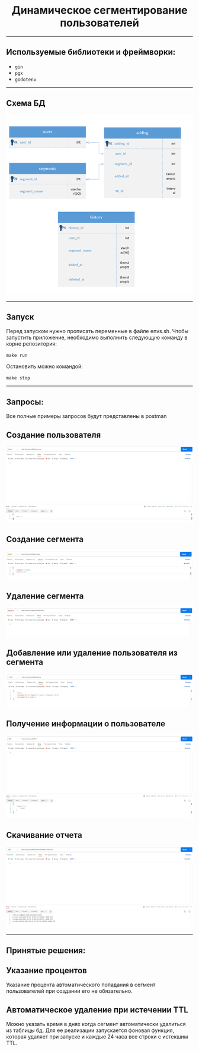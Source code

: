 <div align="center">
    <h1>Динамическое сегментирование пользователей</h1>
</div>

---

## Используемые библиотеки и фреймворки:
- `gin`
- `pgx`
- `godotenv`

---

## Схема БД
![Схема БД](./docs/schema.png)

---

## Запуск
Перед запуском нужно прописать переменные в файле envs.sh.
Чтобы запустить приложение, необходимо выполнить следующую команду в корне репозитория:

```
make run
```

Остановить можно командой:

```
make stop
```

---

## Запросы:
Все полные примеры запросов будут представлены в postman
## Создание пользователя
![Создание пользователя](./docs/newuser.png)
## Создание сегмента
![Создание сегмента](./docs/create.png)
## Удаление сегмента
![Удаление сегмента](./docs/delete.png)
## Добавление или удаление пользователя из сегмента
![Добавление или удаление пользователя из сегмента](./docs/editing.png)
## Получение информации о пользователе
![Получение информации о пользователе](./docs/info.png)
## Скачивание отчета
![Скачивание отчета](./docs/download.png)

---

## Принятые решения:

## Указание процентов 
Указание процента автоматического попадания в сегмент пользователей при создании его не обязательно. 

## Автоматическое удаление при истечении TTL
Можно указать время в днях когда сегмент автоматически удалиться из таблицы бд. Для ее реализации запускается фоновая функция, которая удаляет при запуске и каждые 24 часа все строки с истекшим TTL. 